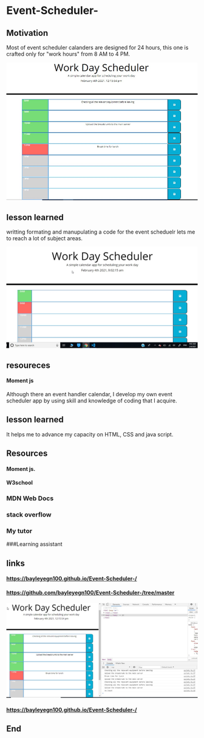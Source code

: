 # Event-Scheduler-
## Motivation
Most of event scheduler calanders are designed for 24 hours, this one is crafted only for "work hours" from 8 AM to 4 PM.

 ![work time calander](Images/Workdayscheduler.jpg)

## lesson learned 
writting formating and manupulating a code for the event scheduelr lets me to reach a lot of subject areas. 

 ![work time calander](Images/schedulerpic.jpg)

## resoureces
#### Moment js
Although there an event handler calendar, I develop my own event scheduler app by using skill and knowledge of coding that I acquire.
## lesson learned 
It helps me to advance my capacity on HTML, CSS and java script. 
## Resources
#### Moment js.
#### W3school
### MDN Web Docs
### stack overflow
### My tutor
###Learning assistant 
## links 
#### https://bayleyegn100.github.io/Event-Scheduler-/
#### https://github.com/bayleyegn100/Event-Scheduler-/tree/master

 ![work time calander](Images/DayScheduler.jpg)

#### https://bayleyegn100.github.io/Event-Scheduler-/
 ## End


